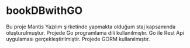 # bookDBwithGO

Bu proje  Mantis Yazılım şirketinde yapmakta olduğum staj kapsamında oluşturulmuştur. Projede Go programlama dili kullanılmıştır. Go ile Rest Api uygulaması gerçekleştirilmiştir. Projede GORM kullanılmıştır. 

